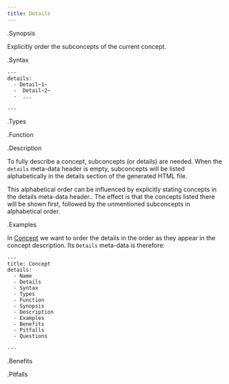 ```yaml
---
title: Details
---
```


.Synopsis

Explicitly order the subconcepts of the current concept.

.Syntax

```
---
details:
  - Detail~1~
  -  Detail~2~
  -  ...

---
```

.Types

.Function

.Description

To fully describe a concept, subconcepts (or details) are needed.
When the `details` meta-data header is empty, subconcepts will be listed
alphabetically in the details section of the generated HTML file.

This alphabetical order can be influenced by explicitly stating concepts in the details meta-data header..
The effect is that the concepts listed there will be shown first, followed by the unmentioned subconcepts
in alphabetical order.

.Examples

In [Concept](/Tutor/Concept) we want to order the details in the order as they appear in the concept description.
Its `Details` meta-data is therefore:

```
---
title: Concept
details:
  - Name
  - Details
  - Syntax
  - Types
  - Function
  - Synopsis
  - Description
  - Examples
  - Benefits
  - Pitfalls
  - Questions

---
```

.Benefits

.Pitfalls


